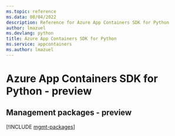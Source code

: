 ```yaml
---
ms.topic: reference
ms.data: 08/04/2022
description: Reference for Azure App Containers SDK for Python
author: lmazuel
ms.devlang: python
title: Azure App Containers SDK for Python
ms.service: appcontainers
ms.author: lmazuel
---
```

# Azure App Containers SDK for Python - preview

## Management packages - preview
[!INCLUDE [mgmt-packages](app-containers-mgmt-index.md)]